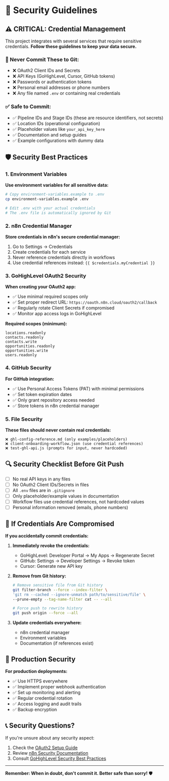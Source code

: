 # 🔐 Security Guidelines

## ⚠️ CRITICAL: Credential Management

This project integrates with several services that require sensitive credentials. **Follow these guidelines to keep your data secure.**

### 🚨 Never Commit These to Git:

- ❌ OAuth2 Client IDs and Secrets
- ❌ API Keys (GoHighLevel, Cursor, GitHub tokens)
- ❌ Passwords or authentication tokens
- ❌ Personal email addresses or phone numbers
- ❌ Any file named `.env` or containing real credentials

### ✅ Safe to Commit:

- ✅ Pipeline IDs and Stage IDs (these are resource identifiers, not secrets)
- ✅ Location IDs (operational configuration)
- ✅ Placeholder values like `your_api_key_here`
- ✅ Documentation and setup guides
- ✅ Example configurations with dummy data

## 🛡️ Security Best Practices

### 1. Environment Variables

**Use environment variables for all sensitive data:**

```bash
# Copy environment-variables.example to .env
cp environment-variables.example .env

# Edit .env with your actual credentials
# The .env file is automatically ignored by Git
```

### 2. n8n Credential Manager

**Store credentials in n8n's secure credential manager:**

1. Go to Settings → Credentials
2. Create credentials for each service
3. Never reference credentials directly in workflows
4. Use credential references instead: `{{ $credentials.myCredential }}`

### 3. GoHighLevel OAuth2 Security

**When creating your OAuth2 app:**

- ✅ Use minimal required scopes only
- ✅ Set proper redirect URL: `https://oauth.n8n.cloud/oauth2/callback`
- ✅ Regularly rotate Client Secrets if compromised
- ✅ Monitor app access logs in GoHighLevel

**Required scopes (minimum):**

```
locations.readonly
contacts.readonly
contacts.write
opportunities.readonly
opportunities.write
users.readonly
```

### 4. GitHub Security

**For GitHub integration:**

- ✅ Use Personal Access Tokens (PAT) with minimal permissions
- ✅ Set token expiration dates
- ✅ Only grant repository access needed
- ✅ Store tokens in n8n credential manager

### 5. File Security

**These files should never contain real credentials:**

```
❌ ghl-config-reference.md (only examples/placeholders)
❌ client-onboarding-workflow.json (use credential references)
❌ test-ghl-api.js (prompts for input, never hardcoded)
```

## 🔍 Security Checklist Before Git Push

- [ ] No real API keys in any files
- [ ] No OAuth2 Client IDs/Secrets in files
- [ ] All `.env` files are in `.gitignore`
- [ ] Only placeholder/example values in documentation
- [ ] Workflow files use credential references, not hardcoded values
- [ ] Personal information removed (emails, phone numbers)

## 🚨 If Credentials Are Compromised

**If you accidentally commit credentials:**

1. **Immediately revoke the credentials:**

   - GoHighLevel: Developer Portal → My Apps → Regenerate Secret
   - GitHub: Settings → Developer Settings → Revoke token
   - Cursor: Generate new API key

2. **Remove from Git history:**

   ```bash
   # Remove sensitive file from Git history
   git filter-branch --force --index-filter \
   'git rm --cached --ignore-unmatch path/to/sensitive/file' \
   --prune-empty --tag-name-filter cat -- --all

   # Force push to rewrite history
   git push origin --force --all
   ```

3. **Update credentials everywhere:**
   - n8n credential manager
   - Environment variables
   - Documentation (if references exist)

## 🔐 Production Security

**For production deployments:**

- ✅ Use HTTPS everywhere
- ✅ Implement proper webhook authentication
- ✅ Set up monitoring and alerting
- ✅ Regular credential rotation
- ✅ Access logging and audit trails
- ✅ Backup encryption

## 📞 Security Questions?

If you're unsure about any security aspect:

1. Check the [OAuth2 Setup Guide](oauth2-setup-guide.md)
2. Review [n8n Security Documentation](https://docs.n8n.io/hosting/security/)
3. Consult [GoHighLevel Security Best Practices](https://help.gohighlevel.com/)

---

**Remember: When in doubt, don't commit it. Better safe than sorry!** 🛡️
